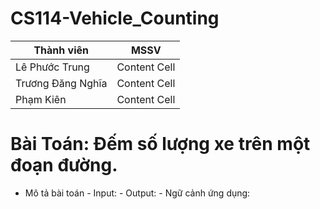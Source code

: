 # CS114-Vehicle_Counting
| Thành viên  | MSSV |
| ------------- | ------------- |
| Lê Phước Trung  | Content Cell  |
| Trương Đăng Nghĩa  | Content Cell  |
| Phạm Kiên | Content Cell  |
# Bài Toán: Đếm số lượng xe trên một đoạn đường.
- Mô tả bài toán
              - Input:
              - Output:
              - Ngữ cảnh ứng dụng:
          
